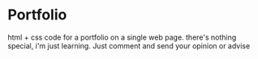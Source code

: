 # Portfolio
html + css code for a portfolio on a single web page.
there's nothing special, i'm just learning.
Just comment and send your opinion or advise
